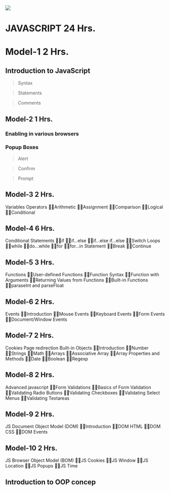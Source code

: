 <img src="https://www.ducatindia.com/images/logo.png">

# JAVASCRIPT 24 Hrs.
# Model-1 2 Hrs.
## Introduction to JavaScript
> Syntax 

> Statements 
 
> Comments

## Model-2 1 Hrs.

### Enabling in various browsers 
### Popup Boxes
>Alert 

>Confirm 

>Prompt

## Model-3 2 Hrs.
Variables 
Operators
 Arithmetic 
 Assignment 
 Comparison 
 Logical 
 Conditional
## Model-4 6 Hrs.
Conditional Statements
 if 
 if...else 
 if...else if...else 
 Switch
Loops
 while 
 do...while 
 for 
 for...in Statement 
 Break 
 Continue
## Model-5 3 Hrs.
Functions
 User-defined Functions 
 Function Syntax 
 Function with Arguments 
 Returning Values from Functions 
 Built-in Functions 
 paraseInt and parseFloat
## Model-6 2 Hrs.
Events
 Introduction 
 Mouse Events 
 Keyboard Events 
 Form Events 
 Document/Window Events
## Model-7 2 Hrs.
Cookies 
Page redirection 
Built-in Objects
 Introduction 
 Number 
 Strings 
 Math 
 Arrays 
 Associative Array 
 Array Properties and Methods 
 Date 
 Boolean 
 Regexp
## Model-8 2 Hrs.
Advanced javascript
 Form Validations 
 Basics of Form Validation 
 Validating Radio Buttons 
 Validating Checkboxes 
 Validating Select Menus 
 Validating Textareas
## Model-9 2 Hrs.
JS Document Object Model (DOM)
 Introduction
 DOM HTML
 DOM CSS
 DOM Events
## Model-10 2 Hrs.
JS Browser Object Model (BOM)
 JS Cookies
 JS Window
 JS Location
 JS Popups
 JS Time
## Introduction to OOP concep
